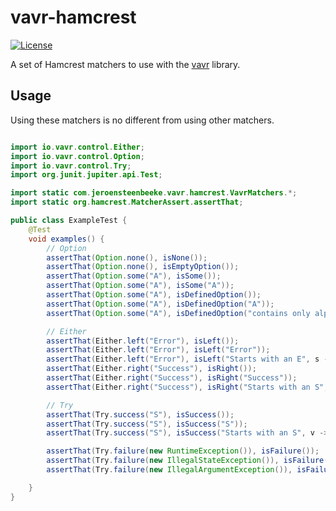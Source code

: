 vavr-hamcrest
=============

[![License](https://img.shields.io/github/license/jsteenbeeke/vavr-hamcrest)](http://www.gnu.org/licenses/lgpl-3.0.html)


A set of Hamcrest matchers to use with the [vavr](https://vavr.io) library.

## Usage

Using these matchers is no different from using other matchers.

```java

import io.vavr.control.Either;
import io.vavr.control.Option;
import io.vavr.control.Try;
import org.junit.jupiter.api.Test;

import static com.jeroensteenbeeke.vavr.hamcrest.VavrMatchers.*;
import static org.hamcrest.MatcherAssert.assertThat;

public class ExampleTest {
	@Test
	void examples() {
		// Option
		assertThat(Option.none(), isNone());
		assertThat(Option.none(), isEmptyOption());
		assertThat(Option.some("A"), isSome());
		assertThat(Option.some("A"), isSome("A"));
		assertThat(Option.some("A"), isDefinedOption());
		assertThat(Option.some("A"), isDefinedOption("A"));
		assertThat(Option.some("A"), isDefinedOption("contains only alphabetic letters", s -> s.matches("^[a-zA-Z]*$")));

		// Either
		assertThat(Either.left("Error"), isLeft());
		assertThat(Either.left("Error"), isLeft("Error"));
		assertThat(Either.left("Error"), isLeft("Starts with an E", s -> s.startsWith("E")));
		assertThat(Either.right("Success"), isRight());
		assertThat(Either.right("Success"), isRight("Success"));
		assertThat(Either.right("Success"), isRight("Starts with an S", s -> s.startsWith("S")));

		// Try
		assertThat(Try.success("S"), isSuccess());
		assertThat(Try.success("S"), isSuccess("S"));
		assertThat(Try.success("S"), isSuccess("Starts with an S", v -> v.startsWith("S")));

		assertThat(Try.failure(new RuntimeException()), isFailure());
		assertThat(Try.failure(new IllegalStateException()), isFailure(IllegalStateException.class));
		assertThat(Try.failure(new IllegalArgumentException()), isFailure("Is a runtime exception", t -> t instanceof RuntimeException));

	}
}


```
